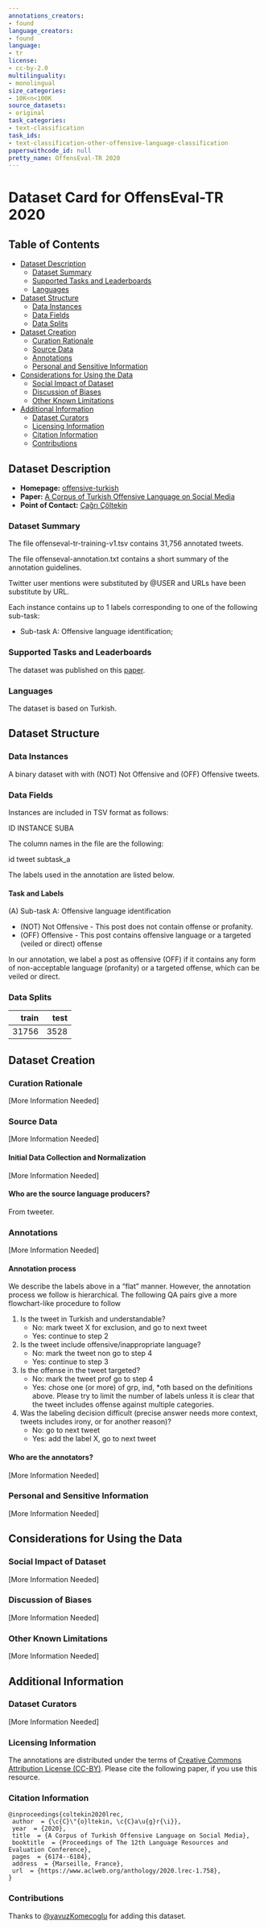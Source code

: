 ```yaml
---
annotations_creators:
- found
language_creators:
- found
language:
- tr
license:
- cc-by-2.0
multilinguality:
- monolingual
size_categories:
- 10K<n<100K
source_datasets:
- original
task_categories:
- text-classification
task_ids:
- text-classification-other-offensive-language-classification
paperswithcode_id: null
pretty_name: OffensEval-TR 2020
---
```


# Dataset Card for OffensEval-TR 2020

## Table of Contents
- [Dataset Description](#dataset-description)
  - [Dataset Summary](#dataset-summary)
  - [Supported Tasks and Leaderboards](#supported-tasks-and-leaderboards)
  - [Languages](#languages)
- [Dataset Structure](#dataset-structure)
  - [Data Instances](#data-instances)
  - [Data Fields](#data-fields)
  - [Data Splits](#data-splits)
- [Dataset Creation](#dataset-creation)
  - [Curation Rationale](#curation-rationale)
  - [Source Data](#source-data)
  - [Annotations](#annotations)
  - [Personal and Sensitive Information](#personal-and-sensitive-information)
- [Considerations for Using the Data](#considerations-for-using-the-data)
  - [Social Impact of Dataset](#social-impact-of-dataset)
  - [Discussion of Biases](#discussion-of-biases)
  - [Other Known Limitations](#other-known-limitations)
- [Additional Information](#additional-information)
  - [Dataset Curators](#dataset-curators)
  - [Licensing Information](#licensing-information)
  - [Citation Information](#citation-information)
  - [Contributions](#contributions)

## Dataset Description

- **Homepage:** [offensive-turkish](https://coltekin.github.io/offensive-turkish/)
- **Paper:** [A Corpus of Turkish Offensive Language on Social Media](https://coltekin.github.io/offensive-turkish/troff.pdf)
- **Point of Contact:** [Çağrı Çöltekin](ccoltekin@sfs.uni-tuebingen.de)

### Dataset Summary

The file offenseval-tr-training-v1.tsv contains 31,756 annotated tweets. 

The file offenseval-annotation.txt contains a short summary of the annotation guidelines.

Twitter user mentions were substituted by @USER and URLs have been substitute by URL.

Each instance contains up to 1 labels corresponding to one of the following sub-task:

- Sub-task A: Offensive language identification; 

### Supported Tasks and Leaderboards

The dataset was published on this [paper](https://coltekin.github.io/offensive-turkish/troff.pdf). 

### Languages

The dataset is based on Turkish.

## Dataset Structure

### Data Instances

A binary dataset with with (NOT) Not Offensive and (OFF) Offensive tweets.  

### Data Fields

Instances are included in TSV format as follows:

ID	INSTANCE	SUBA

The column names in the file are the following:

id	tweet	subtask_a

The labels used in the annotation are listed below.

#### Task and Labels

(A) Sub-task A: Offensive language identification

- (NOT) Not Offensive - This post does not contain offense or profanity.
- (OFF) Offensive - This post contains offensive language or a targeted (veiled or direct) offense

In our annotation, we label a post as offensive (OFF) if it contains any form of non-acceptable language (profanity) or a targeted offense, which can be veiled or direct. 

### Data Splits

| train | test |
|------:|-----:|
| 31756 | 3528 |

## Dataset Creation

### Curation Rationale

[More Information Needed]

### Source Data

[More Information Needed]

#### Initial Data Collection and Normalization

[More Information Needed]

#### Who are the source language producers?

From tweeter.  

### Annotations

[More Information Needed]

#### Annotation process

We describe the labels above in a “flat” manner. However, the annotation process we follow is hierarchical. The following QA pairs give a more flowchart-like procedure to follow

1. Is the tweet in Turkish and understandable?
    * No: mark tweet X for exclusion, and go to next tweet
    * Yes: continue to step 2
2. Is the tweet include offensive/inappropriate language?
    * No: mark the tweet non go to step 4
    * Yes: continue to step 3
3. Is the offense in the tweet targeted?
    * No: mark the tweet prof go to step 4
    * Yes: chose one (or more) of grp, ind, *oth based on the definitions above. Please try to limit the number of labels unless it is clear that the tweet includes offense against multiple categories.
4. Was the labeling decision difficult (precise answer needs more context, tweets includes irony, or for another reason)?
    * No: go to next tweet
    * Yes: add the label X, go to next tweet


#### Who are the annotators?

[More Information Needed]

### Personal and Sensitive Information

[More Information Needed]

## Considerations for Using the Data

### Social Impact of Dataset

[More Information Needed]

### Discussion of Biases

[More Information Needed]

### Other Known Limitations

[More Information Needed]

## Additional Information

### Dataset Curators

[More Information Needed]

### Licensing Information

The annotations are distributed under the terms of [Creative Commons Attribution License (CC-BY)](https://creativecommons.org/licenses/by/2.0/). Please cite the following paper, if you use this resource.

### Citation Information

```
@inproceedings{coltekin2020lrec,
 author  = {\c{C}\"{o}ltekin, \c{C}a\u{g}r{\i}},
 year  = {2020},
 title  = {A Corpus of Turkish Offensive Language on Social Media},
 booktitle  = {Proceedings of The 12th Language Resources and Evaluation Conference},
 pages  = {6174--6184},
 address  = {Marseille, France},
 url  = {https://www.aclweb.org/anthology/2020.lrec-1.758},
}
```

### Contributions

Thanks to [@yavuzKomecoglu](https://github.com/yavuzKomecoglu) for adding this dataset.

